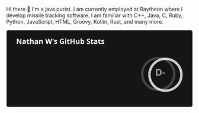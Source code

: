 Hi there 👋 I'm a java purist. I am currently employed at Raytheon where I develop missile tracking software. I am familiar with C++, Java, C, Ruby, Python, JavaScript, HTML, Groovy, Kotlin, Rust, and many more.

​[![​Stats](https://raw.githubusercontent.com/NathanW-05/NathanW-05/main/message.svg)](https://github.com/anuraghazra/github-readme-stats)
